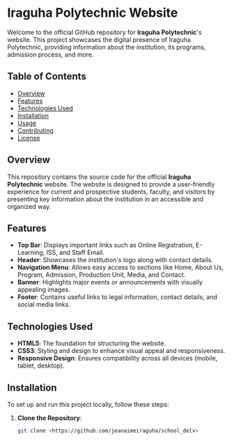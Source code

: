 # Iraguha Polytechnic Website

Welcome to the official GitHub repository for **Iraguha Polytechnic**'s website. This project showcases the digital presence of Iraguha Polytechnic, providing information about the institution, its programs, admission process, and more.

## Table of Contents

- [Overview](#overview)
- [Features](#features)
- [Technologies Used](#technologies-used)
- [Installation](#installation)
- [Usage](#usage)
- [Contributing](#contributing)
- [License](#license)

## Overview

This repository contains the source code for the official **Iraguha Polytechnic** website. The website is designed to provide a user-friendly experience for current and prospective students, faculty, and visitors by presenting key information about the institution in an accessible and organized way.

## Features

- **Top Bar**: Displays important links such as Online Registration, E-Learning, ISS, and Staff Email.
- **Header**: Showcases the institution's logo along with contact details.
- **Navigation Menu**: Allows easy access to sections like Home, About Us, Program, Admission, Production Unit, Media, and Contact.
- **Banner**: Highlights major events or announcements with visually appealing images.
- **Footer**: Contains useful links to legal information, contact details, and social media links.

## Technologies Used

- **HTML5**: The foundation for structuring the website.
- **CSS3**: Styling and design to enhance visual appeal and responsiveness.
- **Responsive Design**: Ensures compatibility across all devices (mobile, tablet, desktop).

## Installation

To set up and run this project locally, follow these steps:

1. **Clone the Repository**:
   ```bash
   git clone <https://github.com/jeanaimeiraguha/school_delv>
